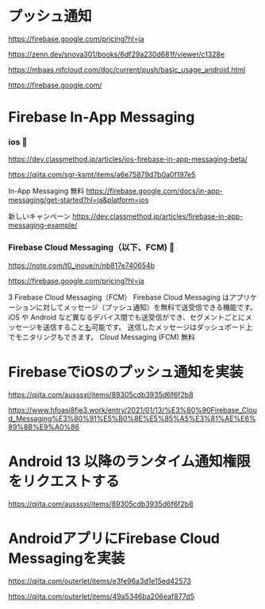  # プッシュ通知
 https://firebase.google.com/pricing?hl=ja
 
 https://zenn.dev/snova301/books/6df29a230d681f/viewer/c1328e
 
 https://mbaas.nifcloud.com/doc/current/push/basic_usage_android.html
 
 https://firebase.google.com/
 
 
 # Firebase In-App Messaging
 ### ios 🔴
 https://dev.classmethod.jp/articles/ios-firebase-in-app-messaging-beta/
 
 https://qiita.com/sgr-ksmt/items/a6e75879d7b0a0f197e5
 
 In-App Messaging
無料
https://firebase.google.com/docs/in-app-messaging/get-started?hl=ja&platform=ios
 
 新しいキャンペーン
 https://dev.classmethod.jp/articles/firebase-in-app-messaging-example/
 
 
 ### Firebase Cloud Messaging（以下、FCM) 🔴
 https://note.com/t0_inoue/n/nb817e740654b
 
 https://firebase.google.com/pricing?hl=ja
 
 3 Firebase Cloud Messaging（FCM）
Firebase Cloud Messaging はアプリケーションに対してメッセージ（プッシュ通知）を無料で送受信できる機能です。
iOS や Android など異なるデバイス間でも送受信ができ、セグメントごとにメッセージを送信すること[も](https://qiita.com/ausssxi/items/89305cdb3935d6f6f2b8)可能です。
送信したメッセージはダッシュボード上でモニタリングもできます。
 Cloud Messaging (FCM)
無料

# FirebaseでiOSのプッシュ通知を実装
https://qiita.com/ausssxi/items/89305cdb3935d6f6f2b8

https://www.hfoasi8fje3.work/entry/2021/01/13/%E3%80%90Firebase_Cloud_Messaging%E3%80%91%E5%B0%8E%E5%85%A5%E3%81%AE%E6%89%8B%E9%A0%86


# Android 13 以降のランタイム通知権限をリクエストする
https://qiita.com/ausssxi/items/89305cdb3935d6f6f2b8

# AndroidアプリにFirebase Cloud Messagingを実装
https://qiita.com/outerlet/items/e3fe96a3d1e15ed42573

https://qiita.com/outerlet/items/49a5346ba206eaf877d5



